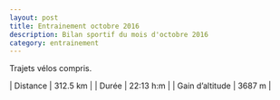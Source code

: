 ```yaml
---
layout: post
title: Entrainement octobre 2016
description: Bilan sportif du mois d'octobre 2016
category: entrainement
---
```


Trajets vélos compris.

| Distance         | 312.5 km       |
| Durée            | 22:13 h:m      |
| Gain d’altitude  | 3687 m         |
